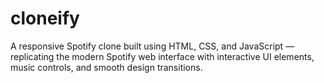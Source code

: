 # cloneify
A responsive Spotify clone built using HTML, CSS, and JavaScript — replicating the modern Spotify web interface with interactive UI elements, music controls, and smooth design transitions.
